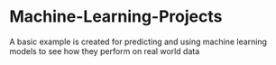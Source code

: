 # Machine-Learning-Projects
A basic example is created for predicting and using machine learning models to see how they perform on real world data
